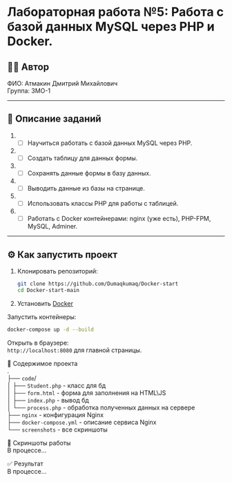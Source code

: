 # Лабораторная работа №5: Работа с базой данных MySQL через PHP и Docker.  

## 👩‍💻 Автор
ФИО: Атмакин Дмитрий Михайлович     
Группа: 3МО-1

---

## 📌 Описание заданий  

1. - [ ] Научиться работать с базой данных MySQL через PHP.    
2. - [ ] Создать таблицу для данных формы.   
3. - [ ] Сохранять данные формы в базу данных.   
4. - [ ] Выводить данные из базы на странице.      
5. - [ ] Использовать классы PHP для работы с таблицей.   
6. - [ ] Работать с Docker контейнерами: nginx (уже есть), PHP-FPM, MySQL, Adminer.     

---

## ⚙️ Как запустить проект

1. Клонировать репозиторий:
   ```bash  
   git clone https://github.com/Dumaqkumaq/Docker-start  
   cd Docker-start-main 
2. Установить [Docker](https://github.com/docker)   

Запустить контейнеры:
```bash  
docker-compose up -d --build
```   

Открыть в браузере:  
```http://localhost:8080``` для главной страницы.  

📂 Содержимое проекта   
.  
├── ```code```/   
│   ├── ```Student.php``` - класс для бд  
│   ├── ```form.html``` - форма для заполнения на HTML\JS   
│   ├── ```index.php``` - вывод бд         
│   └── ```process.php``` - обработка полученных данных на сервере     
├── ```nginx```  -  конфигурация Nginx    
├── ```docker-compose.yml``` - описание сервиса Nginx    
└── ```screenshots``` - все скриншоты  

📸 Скриншоты работы  
В процессе... 

✅ Результат    
В процессе...  
